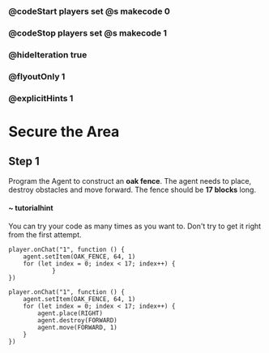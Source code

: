 ### @codeStart players set @s makecode 0
### @codeStop players set @s makecode 1

### @hideIteration true 
### @flyoutOnly 1
### @explicitHints 1


# Secure the Area

## Step 1
Program the Agent to construct an **oak fence**. The agent needs to place, destroy obstacles and move forward. The fence should be **17 blocks** long. 

#### ~ tutorialhint
You can try your code as many times as you want to. Don't try to get it right from the first attempt. 

```blocks
player.onChat("1", function () {
    agent.setItem(OAK_FENCE, 64, 1)
    for (let index = 0; index < 17; index++) {
            }
})
```
```ghost
player.onChat("1", function () {
    agent.setItem(OAK_FENCE, 64, 1)
    for (let index = 0; index < 17; index++) {
        agent.place(RIGHT)
        agent.destroy(FORWARD)
        agent.move(FORWARD, 1)
    }
})
``` 

